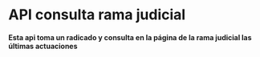 # API consulta rama judicial

#### Esta api toma un radicado y consulta en la página de la rama judicial las últimas actuaciones
